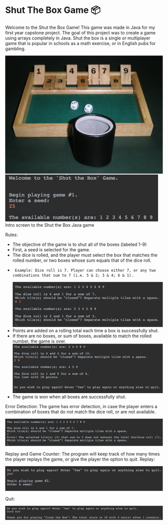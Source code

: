 # Shut The Box Game 📦

Welcome to the Shut the Box Game! This game was made in Java for my first year capstone project. The goal of this project was to create a game using arrays completely in Java. Shut the box is a single or multiplayer game that is popular in schools as a math exercise, or in English pubs for gambling.

  ![Game](https://github.com/r-kish/Shut-The-Box-Game/blob/main/Shut_the_box.jpg)    ![Welcome to Shut the Box](https://github.com/r-kish/Shut-The-Box-Game/blob/main/Shut%20the%20Box%20Intro.png)  Intro screen to the Shut the Box Java game

Rules:
-  The objective of the game is to shut all of the boxes (labeled 1-9)
-  First, a seed is selected for the game.
-  The dice is rolled, and the player must select the box that matches the rolled number, or two boxes whose sum equals that of the dice roll.
-      Example: Dice roll is 7. Player can choose either 7, or any two combinations that sum to 7 (i.e. 5 & 2; 3 & 4; 6 & 1).
    ![Shut the Box Demo](https://github.com/r-kish/Shut-The-Box-Game/blob/main/Shut%20the%20Box%20Demo.png)
-  Points are added on a rolling total each time a box is successfully shut.
-  If there are no boxes, or sum of boxes, available to match the rolled number, the game is over.
    ![Game Over, and Rolling Point Total](https://github.com/r-kish/Shut-The-Box-Game/blob/main/Shut%20the%20Box%20Demo%202.png)
-  The game is won when all boxes are successfully shut.

Error Detection: The game has error detection, in case the player enters a combination of boxes that do not match the dice roll, or are not available.

![Error Detection](https://github.com/r-kish/Shut-The-Box-Game/blob/main/Error%20Detect%201.png) 

Replay and Game Counter: The program will keep track of how many times the player replays the game, or give the player the option to quit.
Replay:

![Replay the game!](https://github.com/r-kish/Shut-The-Box-Game/blob/main/End%201.png)

Quit:

![Quit the game...](https://github.com/r-kish/Shut-The-Box-Game/blob/main/End%202.png)

